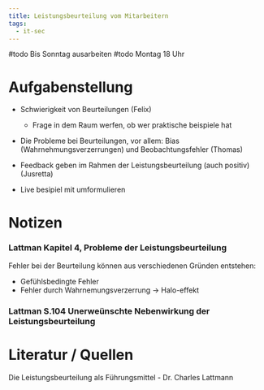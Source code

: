 ```yaml
---
title: Leistungsbeurteilung vom Mitarbeitern
tags:
  - it-sec
---
```

#todo Bis Sonntag ausarbeiten
#todo Montag 18 Uhr



# Aufgabenstellung

- Schwierigkeit von Beurteilungen  (Felix)
	- Frage in dem Raum werfen, ob wer praktische beispiele hat


- Die Probleme bei Beurteilungen, vor allem: Bias (Wahrnehmungsverzerrungen) und Beobachtungsfehler  (Thomas)



- Feedback geben im Rahmen der Leistungsbeurteilung (auch positiv) (Jusretta)


- Live besipiel mit umformulieren

# Notizen

### Lattman Kapitel 4, Probleme der Leistungsbeurteilung

Fehler bei der Beurteilung können aus verschiedenen Gründen entstehen:
- Gefühlsbedingte Fehler
-  Fehler durch Wahrnemungsverzerrung -> Halo-effekt



### Lattman S.104 Unerweünschte Nebenwirkung der Leistungsbeurteilung


# Literatur / Quellen



Die Leistungsbeurteilung als Führungsmittel - Dr. Charles Lattmann

